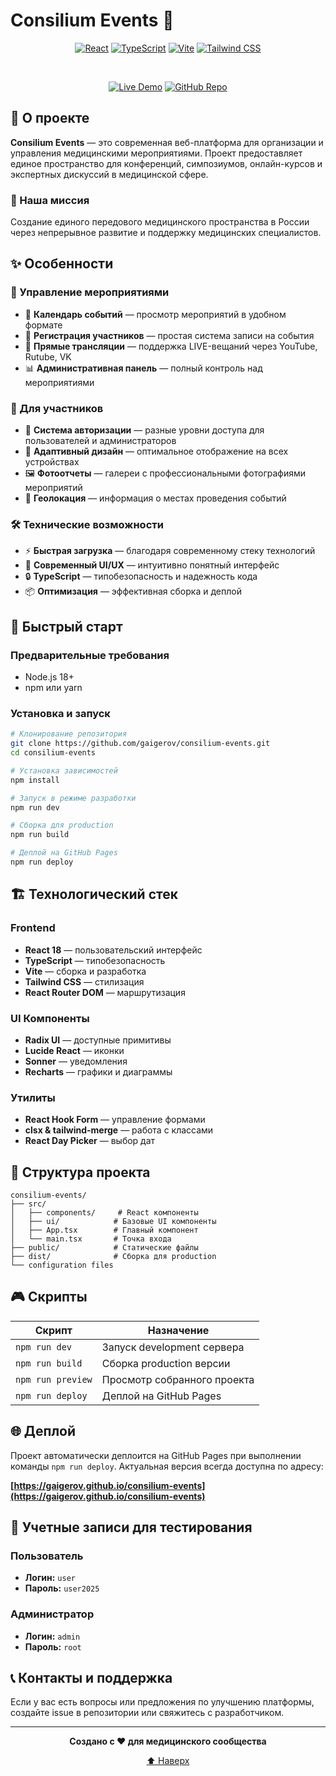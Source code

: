 # Consilium Events 🎯

<div align="center">

[![React](https://img.shields.io/badge/React-18.3.1-61dafb?style=for-the-badge&logo=react)](https://reactjs.org/)
[![TypeScript](https://img.shields.io/badge/TypeScript-5.0.0-3178c6?style=for-the-badge&logo=typescript)](https://www.typescriptlang.org/)
[![Vite](https://img.shields.io/badge/Vite-6.3.5-646cff?style=for-the-badge&logo=vite)](https://vitejs.dev/)
[![Tailwind CSS](https://img.shields.io/badge/Tailwind_CSS-3.3.0-38bdf8?style=for-the-badge&logo=tailwind-css)](https://tailwindcss.com/)

<br>

[![Live Demo](https://img.shields.io/badge/🚀_Live_Demo-View_Website-34c759?style=for-the-badge&logo=github)](https://gaigerov.github.io/consilium-events)
[![GitHub Repo](https://img.shields.io/badge/📂_GitHub_Repository-Open_Source-181717?style=for-the-badge&logo=github)](https://github.com/gaigerov/consilium-events)

</div>

## 📖 О проекте

**Consilium Events** — это современная веб-платформа для организации и управления медицинскими мероприятиями. Проект предоставляет единое пространство для конференций, симпозиумов, онлайн-курсов и экспертных дискуссий в медицинской сфере.

### 🎯 Наша миссия
Создание единого передового медицинского пространства в России через непрерывное развитие и поддержку медицинских специалистов.

## ✨ Особенности

### 🎪 Управление мероприятиями
- 📅 **Календарь событий** — просмотр мероприятий в удобном формате
- 📝 **Регистрация участников** — простая система записи на события
- 🎥 **Прямые трансляции** — поддержка LIVE-вещаний через YouTube, Rutube, VK
- 📊 **Административная панель** — полный контроль над мероприятиями

### 👥 Для участников
- 🔐 **Система авторизации** — разные уровни доступа для пользователей и администраторов
- 📱 **Адаптивный дизайн** — оптимальное отображение на всех устройствах
- 🖼️ **Фотоотчеты** — галереи с профессиональными фотографиями мероприятий
- 📍 **Геолокация** — информация о местах проведения событий

### 🛠️ Технические возможности
- ⚡ **Быстрая загрузка** — благодаря современному стеку технологий
- 🎨 **Современный UI/UX** — интуитивно понятный интерфейс
- 🔒 **TypeScript** — типобезопасность и надежность кода
- 📦 **Оптимизация** — эффективная сборка и деплой

## 🚀 Быстрый старт

### Предварительные требования
- Node.js 18+
- npm или yarn

### Установка и запуск

```bash
# Клонирование репозитория
git clone https://github.com/gaigerov/consilium-events.git
cd consilium-events

# Установка зависимостей
npm install

# Запуск в режиме разработки
npm run dev

# Сборка для production
npm run build

# Деплой на GitHub Pages
npm run deploy
```

## 🏗️ Технологический стек

### Frontend
- **React 18** — пользовательский интерфейс
- **TypeScript** — типобезопасность
- **Vite** — сборка и разработка
- **Tailwind CSS** — стилизация
- **React Router DOM** — маршрутизация

### UI Компоненты
- **Radix UI** — доступные примитивы
- **Lucide React** — иконки
- **Sonner** — уведомления
- **Recharts** — графики и диаграммы

### Утилиты
- **React Hook Form** — управление формами
- **clsx & tailwind-merge** — работа с классами
- **React Day Picker** — выбор дат

## 📁 Структура проекта

```
consilium-events/
├── src/
│   ├── components/     # React компоненты
│   ├── ui/            # Базовые UI компоненты
│   ├── App.tsx        # Главный компонент
│   └── main.tsx       # Точка входа
├── public/            # Статические файлы
├── dist/              # Сборка для production
└── configuration files
```

## 🎮 Скрипты

| Скрипт | Назначение |
|--------|------------|
| `npm run dev` | Запуск development сервера |
| `npm run build` | Сборка production версии |
| `npm run preview` | Просмотр собранного проекта |
| `npm run deploy` | Деплой на GitHub Pages |

## 🌐 Деплой

Проект автоматически деплоится на GitHub Pages при выполнении команды `npm run deploy`. Актуальная версия всегда доступна по адресу:

**[https://gaigerov.github.io/consilium-events](https://gaigerov.github.io/consilium-events)**

## 👥 Учетные записи для тестирования

### Пользователь
- **Логин:** `user`
- **Пароль:** `user2025`

### Администратор
- **Логин:** `admin`
- **Пароль:** `root`

## 📞 Контакты и поддержка

Если у вас есть вопросы или предложения по улучшению платформы, создайте issue в репозитории или свяжитесь с разработчиком.

---

<div align="center">

**Создано с ❤️ для медицинского сообщества**

[⬆ Наверх](#consilium-events-)

</div>

